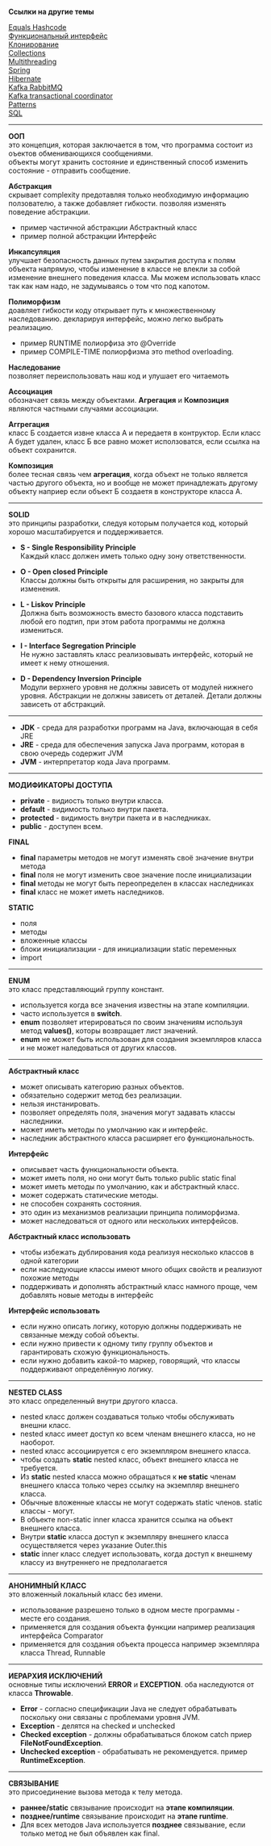 
**Ссылки на другие темы**

[Equals Hashcode](equals-hashcode.md)\
[Функциональный интерфейс](functional-interfaces.md)\
[Клонирование](сlonning.md)\
[Collections](collections.md)\
[Multithreading](multithreding.md)\
[Spring](spring.md)\
[Hibernate](hibernate.md)\
[Kafka RabbitMQ](rabbitMQ.md)\
[Kafka transactional coordinator](../kafka/kafka-transactional-coordintor.md)\
[Patterns](../patterns/patterns.md)\
[SQL](../SQL-examples.sql)

---

**ООП**\
это концепция, которая заключается в том, что программа состоит из оъектов обменивающихся сообщениями.\
объекты могут хранить состояние и единственный способ изменить состояние - отправить сообщение.
 
**Абстракция**\
скрывает complexity предотавляя только необходимую информацию ползователю, а также добавляет гибкости. позволяя изменять поведение абстракции.
- пример частичной абстракции Абстрактный класс  
- пример полной абстракции Интерфейс
 

**Инкапсуляция**\
улучшает безопасность данных путем закрытия доступа к полям объекта напрямую, чтобы изменение в классе не влекли за собой изменение внешнего поведения класса. Мы можем использовать класс так как нам надо, не задумываясь о том что под капотом.

 
**Полиморфизм**\
доавляет гибкости коду открывает путь к множественному наследованию. декларируя интерфейс, можно легко выбрать реализацию.
- пример RUNTIME полиорфиза это @Override 
- пример COMPILE-TIME полиорфизма это method overloading.

**Наследование**\
позволяет переиспользовать наш код и улушает его читаемоть
 
**Ассоциация**\
обозначает связь между объектами. **Агрегация** и **Композиция** являются частными случаями ассоциации.

**Аггрегация**\
класс Б создается извне класса А и передаетя в контруктор. 
Если класс А будет удален, класс Б все равно может исползоватся, если ссылка на объект сохранится.

**Композиция**\
более тесная связь чем **агрегация**, когда объект не только является частью другого объекта, но и вообще не может принадлежать другому объекту наприер если объект Б создаетя в конструкторе класса А.

---

**SOLID**\
это принципы разработки, следуя которым получается код, который хорошо масштабируется и поддерживается.

- **S - Single Responsibility Principle**\
Каждый класс должен иметь только одну зону ответственности.


- **O - Open closed Principle**\
Классы должны быть открыты для расширения, но закрыты для изменения.


- **L - Liskov Principle**\
Должна быть возможность вместо базового класса подставить любой его подтип, при этом работа программы не должна измениться.


- **I - Interface Segregation Principle**\
Не нужно заставлять класс реализовывать интерфейс, который не имеет к нему отношения.


- **D - Dependency Inversion Principle**\
Модули верхнего уровня не должны зависеть от модулей нижнего уровня. Абстракции не должны зависеть от деталей. Детали должны зависеть от абстракций.

---

- **JDK** - среда для разработки программ на Java, включающая в себя JRE
- **JRE** - среда для обеспечения запуска Java программ, которая в свою очередь содержит JVM
- **JVM** - интерпретатор кода Java программ.

---

**МОДИФИКАТОРЫ ДОСТУПА**
- **private** - видиость только внутри класса.
- **default** - видимость только внутри пакета.
- **protected** - видимость внутри пакета и в наследниках.
- **public** - доступен всем.

**FINAL**
- **final** параметры методов не могут изменять своё значение внутри метода
- **final** поля не могут изменить свое значение после инициализации
- **final** методы не могут быть переопределен в классах наследниках
- **final** класс не может иметь наследников.

**STATIC**
- поля
- методы
- вложенные классы
- блоки инициализации - для инициализации static переменных
- import

---

**ENUM**\
это класс представляющий группу констант.
- используется когда все значения известны на этапе компиляции.
- часто используется в **switch**.
- **enum** позволяет итерироваться по своим значениям используя метод **values()**, которы возвращает лист значений.
- **enum** не может быть использован для создания экземпляров класса и не может наледоваться от других классов.

---

**Абстрактный класс**
- может описывать категорию разных объектов.
- обязательно содержит метод без реализации.
- нельзя инстанировать.
- позволяет определять поля, значения могут задавать классы наследники.
- может иметь методы по умолчанию как и интерфейс.
- наследник абстрактного класса расширяет его функциональность.

**Интерфейс**
- описывает часть функциональности объекта.
- может иметь поля, но они могут быть только public static final
- может иметь методы по умолчанию, как и абстрактный класс.
- может содержать статические методы.
- не способен сохранять состояния.
- это один из механизмов реализации принципа полиморфизма.
- может наследоваться от одного или нескольких интерфейсов.

**Абстрактный класс использовать**
- чтобы избежать дублирования кода реализуя несколько классов в одной категории
- если наследующие классы имеют много общих свойств и реализуют похожие методы
- поддерживать и дополнять абстрактный класс намного проще, чем добавлять новые методы в интерфейс

**Интерфейс использовать**
- если нужно описать логику, которую должны поддерживать не связанные между собой объекты.
- если нужно привести к одному типу группу объектов и гарантировать схожую функциональность.
- если нужно добавить какой-то маркер, говорящий, что классы поддерживают определённую логику.

---

**NESTED CLASS**\
это класс определенный внутри другого класса.
- nested класс должен создаваться только чтобы обслуживать внешни класс.
- nested класс имеет доступ ко всем членам внешнего класса, но не наоборот.
- nested класс ассоциируется с его экземпляром внешнего класса.
- чтобы создать **static** nested класс, объект внешнего класса не требуется.
- Из **static** nested класса можно обращаться к **не static** членам внешнего класса только через ссылку на экземпляр внешнего класса.
- Обычные вложенные классы не могут содержать static членов. static классы - могут.
- В объекте non-static inner класса хранится ссылка на объект внешнего класса. 
- Внутри **static** класса доступ к экземпляру внешнего класса осуществляется через указание Outer.this
- **static** inner класс следует использовать, когда доступ к внешнему классу из внутреннего не предполагается

---

**АНОНИМНЫЙ КЛАСС**\
это вложенный локальный класс без имени.
- использование разрешено только в одном месте программы - месте его создания.
- применяется для создания объекта функции например реализация интерфейса Comparator
- применяется для создания объекта процесса например экземпляра класса Thread, Runnable

---

**ИЕРАРХИЯ ИСКЛЮЧЕНИЙ**\
основные типы исключений **ERROR** и **EXCEPTION**. оба наследуются от класса **Throwable**.
- **Error** - согласно спецификации Java не следует обрабатывать поскольку они связаны с проблемами уровня JVM.
- **Exception** - делятся на checked и unchecked
- **Checked exception** - должны обрабатываться блоком catch приер **FileNotFoundException**.
- **Unchecked exception** - обрабатывать не рекомендуется. пример **RuntimeException**.

---

**СВЯЗЫВАНИЕ**\
это присоединение вызова метода к телу метода.
- **раннее/static** связывание происходит на **этапе компиляции**.
- **позднее/runtime** связывание происходит на **этапе runtime**.
- Для всех методов Java используется **позднее** связывание, если только метод не был объявлен как final.
